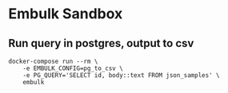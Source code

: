 # Embulk Sandbox

## Run query in postgres, output to csv

```
docker-compose run --rm \
    -e EMBULK_CONFIG=pg_to_csv \
    -e PG_QUERY='SELECT id, body::text FROM json_samples' \
    embulk
```

